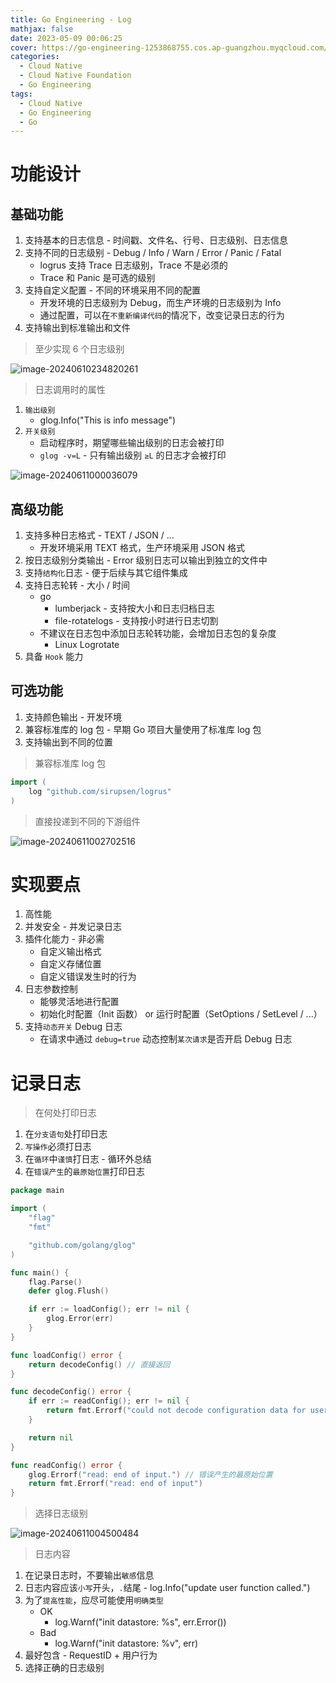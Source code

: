 ```yaml
---
title: Go Engineering - Log
mathjax: false
date: 2023-05-09 00:06:25
cover: https://go-engineering-1253868755.cos.ap-guangzhou.myqcloud.com/go-engineering-log.png
categories:
  - Cloud Native
  - Cloud Native Foundation
  - Go Engineering
tags:
  - Cloud Native
  - Go Engineering
  - Go
---
```


# 功能设计

## 基础功能

1. 支持基本的日志信息 - 时间戳、文件名、行号、日志级别、日志信息
2. 支持不同的日志级别 - Debug / Info / Warn / Error / Panic / Fatal
   - logrus 支持 Trace 日志级别，Trace 不是必须的
   - Trace 和 Panic 是可选的级别
3. 支持自定义配置 - 不同的环境采用不同的配置
   -  开发环境的日志级别为 Debug，而生产环境的日志级别为 Info
   - 通过配置，可以在`不重新编译代码`的情况下，改变记录日志的行为
4. 支持输出到标准输出和文件

<!-- more -->

> 至少实现 6 个日志级别

![image-20240610234820261](https://go-engineering-1253868755.cos.ap-guangzhou.myqcloud.com/image-20240610234820261.png)

> 日志调用时的属性

1. `输出级别`
   - glog.Info("This is info message")
2. `开关级别`
   - 启动程序时，期望哪些输出级别的日志会被打印
   - `glog -v=L` - 只有输出级别 `≥L` 的日志才会被打印

![image-20240611000036079](https://go-engineering-1253868755.cos.ap-guangzhou.myqcloud.com/image-20240611000036079.png)

## 高级功能

1. 支持多种日志格式 - TEXT / JSON / ...
   - 开发环境采用 TEXT 格式，生产环境采用 JSON 格式
2. 按日志级别分类输出 - Error 级别日志可以输出到独立的文件中
3. 支持`结构化`日志 - 便于后续与其它组件集成
4. 支持日志轮转 - 大小 / 时间
   - go
     - lumberjack - 支持按大小和日志归档日志
     - file-rotatelogs - 支持按小时进行日志切割
   - 不建议在日志包中添加日志轮转功能，会增加日志包的复杂度
     - Linux Logrotate
5. 具备 `Hook` 能力

## 可选功能

1. 支持颜色输出 - 开发环境
2. 兼容标准库的 log 包 - 早期 Go 项目大量使用了标准库 log 包
3. 支持输出到不同的位置

> 兼容标准库 log 包

```go
import (
	log "github.com/sirupsen/logrus"
)
```

> 直接投递到不同的下游组件

![image-20240611002702516](https://go-engineering-1253868755.cos.ap-guangzhou.myqcloud.com/image-20240611002702516.png)

# 实现要点

1. 高性能
2. 并发安全 - 并发记录日志
3. 插件化能力 - 非必需
   - 自定义输出格式
   - 自定义存储位置
   - 自定义错误发生时的行为
4. 日志参数控制
   - 能够灵活地进行配置
   - 初始化时配置（Init 函数） or 运行时配置（SetOptions / SetLevel / ...）
5. 支持`动态开关` Debug 日志
   - 在请求中通过 `debug=true` 动态控制`某次请求`是否开启 Debug 日志

# 记录日志

> 在何处打印日志

1. 在`分支语句`处打印日志
2. `写操作`必须打日志
3. 在`循环`中`谨慎`打日志 - 循环外总结
4. 在`错误产生`的`最原始位置`打印日志

```go
package main

import (
	"flag"
	"fmt"

	"github.com/golang/glog"
)

func main() {
	flag.Parse()
	defer glog.Flush()

	if err := loadConfig(); err != nil {
		glog.Error(err)
	}
}

func loadConfig() error {
	return decodeConfig() // 直接返回
}

func decodeConfig() error {
	if err := readConfig(); err != nil {
		return fmt.Errorf("could not decode configuration data for user %s: %v", "zhongmingmao", err) // 添加必要的信息，用户名称
	}

	return nil
}

func readConfig() error {
	glog.Errorf("read: end of input.") // 错误产生的最原始位置
	return fmt.Errorf("read: end of input")
}
```

> 选择日志级别

![image-20240611004500484](https://go-engineering-1253868755.cos.ap-guangzhou.myqcloud.com/image-20240611004500484.png)

> 日志内容

1. 在记录日志时，不要输出`敏感`信息
2. 日志内容应该`小写`开头，`.`结尾 - log.Info("update user function called.")
3. 为了`提高性能`，应尽可能使用`明确类型`
   - OK
     - log.Warnf("init datastore: %s", err.Error())
   - Bad
     - log.Warnf("init datastore: %v", err)
4. 最好包含 - RequestID + 用户行为
5. 选择正确的日志级别



